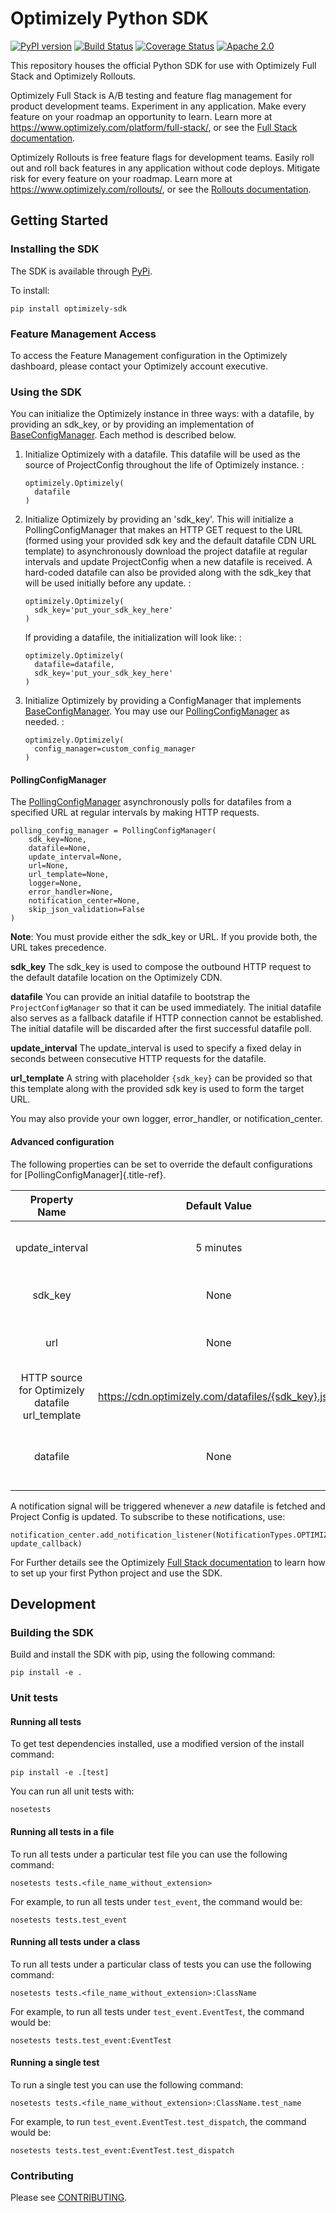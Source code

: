 Optimizely Python SDK
=====================

[![PyPI version](https://badge.fury.io/py/optimizely-sdk.svg)](https://pypi.org/project/optimizely-sdk)
[![Build Status](https://travis-ci.org/optimizely/python-sdk.svg?branch=master)](https://travis-ci.org/optimizely/python-sdk)
[![Coverage Status](https://coveralls.io/repos/github/optimizely/python-sdk/badge.svg)](https://coveralls.io/github/optimizely/python-sdk)
[![Apache 2.0](https://img.shields.io/badge/License-Apache%202.0-blue.svg)](http://www.apache.org/licenses/LICENSE-2.0)

This repository houses the official Python SDK for use with Optimizely
Full Stack and Optimizely Rollouts.

Optimizely Full Stack is A/B testing and feature flag management for
product development teams. Experiment in any application. Make every
feature on your roadmap an opportunity to learn. Learn more at
<https://www.optimizely.com/platform/full-stack/>, or see the [Full
Stack
documentation](https://docs.developers.optimizely.com/full-stack/docs).

Optimizely Rollouts is free feature flags for development teams. Easily
roll out and roll back features in any application without code deploys.
Mitigate risk for every feature on your roadmap. Learn more at
<https://www.optimizely.com/rollouts/>, or see the [Rollouts
documentation](https://docs.developers.optimizely.com/rollouts/docs).

Getting Started
---------------

### Installing the SDK

The SDK is available through [PyPi](https://pypi.python.org/pypi?name=optimizely-sdk&:action=display).

To install:

    pip install optimizely-sdk

### Feature Management Access

To access the Feature Management configuration in the Optimizely
dashboard, please contact your Optimizely account executive.

### Using the SDK

You can initialize the Optimizely instance in three ways: with a datafile, by providing an sdk_key, or by providing an implementation of
[BaseConfigManager](https://github.com/optimizely/python-sdk/tree/master/optimizely/config_manager.py#L32).
Each method is described below.

1.  Initialize Optimizely with a datafile. This datafile will be used as
    the source of ProjectConfig throughout the life of Optimizely instance. :

        optimizely.Optimizely(
          datafile
        )

2.  Initialize Optimizely by providing an \'sdk_key\'. This will
    initialize a PollingConfigManager that makes an HTTP GET request to
    the URL (formed using your provided sdk key and the
    default datafile CDN URL template) to asynchronously download the
    project datafile at regular intervals and update ProjectConfig when
    a new datafile is received. A hard-coded datafile can also be
    provided along with the sdk_key that will be used
    initially before any update. :

        optimizely.Optimizely(
          sdk_key='put_your_sdk_key_here'
        )

    If providing a datafile, the initialization will look like: :

        optimizely.Optimizely(
          datafile=datafile,
          sdk_key='put_your_sdk_key_here'
        )

3.  Initialize Optimizely by providing a ConfigManager that implements
    [BaseConfigManager](https://github.com/optimizely/python-sdk/tree/master/optimizely/config_manager.py#L32).
    You may use our [PollingConfigManager](https://github.com/optimizely/python-sdk/blob/master/optimizely/config_manager.py#L151) as needed. :

        optimizely.Optimizely(
          config_manager=custom_config_manager
        )

#### PollingConfigManager

The [PollingConfigManager](https://github.com/optimizely/python-sdk/blob/master/optimizely/config_manager.py#L151) asynchronously polls for
datafiles from a specified URL at regular intervals by making HTTP
requests.

    polling_config_manager = PollingConfigManager(
        sdk_key=None,
        datafile=None, 
        update_interval=None, 
        url=None, 
        url_template=None,
        logger=None, 
        error_handler=None, 
        notification_center=None,
        skip_json_validation=False 
    )

**Note**: You must provide either the sdk_key or URL. If
you provide both, the URL takes precedence.

**sdk_key** The sdk_key is used to compose the outbound
HTTP request to the default datafile location on the Optimizely CDN.

**datafile** You can provide an initial datafile to bootstrap the
`ProjectConfigManager` so that it can be used immediately. The initial
datafile also serves as a fallback datafile if HTTP connection cannot be
established. The initial datafile will be discarded after the first
successful datafile poll.

**update_interval** The update_interval is used to specify a fixed
delay in seconds between consecutive HTTP requests for the datafile.

**url_template** A string with placeholder `{sdk_key}` can be provided
so that this template along with the provided sdk key is
used to form the target URL.

You may also provide your own logger, error_handler, or
notification_center.

#### Advanced configuration

The following properties can be set to override the default
configurations for [PollingConfigManager]{.title-ref}.

|   **Property Name**     |**Default Value**|                **Description**                                 |
|:-----------------------:|:---------------:|:--------------------------------------------------------------:|
| update_interval         | 5 minutes       | Fixed delay between fetches for the datafile                   |
| sdk_key                 | None            | Optimizely project SDK key                                     |
| url                     | None            | URL override location used to specify custom                   |
| HTTP source for Optimizely datafile<br>url_template |https://cdn.optimizely.com/datafiles/{sdk_key}.json|Parameterized datafile URL by SDK key|
| datafile                | None            | Initial datafile, typically sourced from a local cached source |

A notification signal will be triggered whenever a *new* datafile is
fetched and Project Config is updated. To subscribe to these
notifications, use:

```
notification_center.add_notification_listener(NotificationTypes.OPTIMIZELY_CONFIG_UPDATE, update_callback)
```

For Further details see the Optimizely [Full Stack documentation](https://docs.developers.optimizely.com/full-stack/docs) to learn how to set up your first Python project and use the SDK.

Development
-----------

### Building the SDK

Build and install the SDK with pip, using the following command:

    pip install -e .

### Unit tests

#### Running all tests

To get test dependencies installed, use a modified version of the
install command:

    pip install -e .[test]

You can run all unit tests with:

    nosetests

#### Running all tests in a file

To run all tests under a particular test file you can use the following
command:

    nosetests tests.<file_name_without_extension>

For example, to run all tests under `test_event`, the command would be:

    nosetests tests.test_event

#### Running all tests under a class

To run all tests under a particular class of tests you can use the
following command:

    nosetests tests.<file_name_without_extension>:ClassName

For example, to run all tests under `test_event.EventTest`, the command
would be:

    nosetests tests.test_event:EventTest

#### Running a single test

To run a single test you can use the following command:

    nosetests tests.<file_name_without_extension>:ClassName.test_name

For example, to run `test_event.EventTest.test_dispatch`, the command
would be:

    nosetests tests.test_event:EventTest.test_dispatch

### Contributing

Please see [CONTRIBUTING](https://github.com/optimizely/python-sdk/blob/master/CONTRIBUTING.md).
